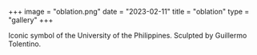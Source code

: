 +++
image = "oblation.png"
date = "2023-02-11"
title = "oblation"
type = "gallery"
+++

Iconic symbol of the University of the Philippines. Sculpted by Guillermo
Tolentino.
